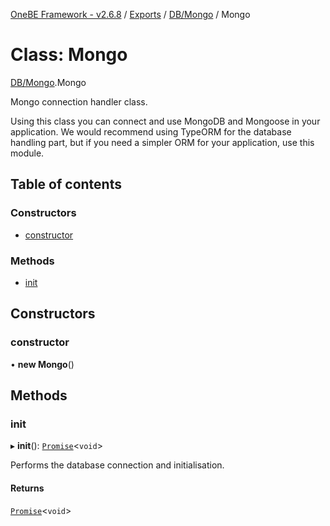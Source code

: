 [OneBE Framework - v2.6.8](../README.md) / [Exports](../modules.md) / [DB/Mongo](../modules/DB_Mongo.md) / Mongo

# Class: Mongo

[DB/Mongo](../modules/DB_Mongo.md).Mongo

Mongo connection handler class.

Using this class you can connect and use MongoDB and Mongoose in
your application. We would recommend using TypeORM for the database
handling part, but if you need a simpler ORM for your application,
use this module.

## Table of contents

### Constructors

- [constructor](DB_Mongo.Mongo.md#constructor)

### Methods

- [init](DB_Mongo.Mongo.md#init)

## Constructors

### constructor

• **new Mongo**()

## Methods

### init

▸ **init**(): [`Promise`]( https://developer.mozilla.org/en-US/docs/Web/JavaScript/Reference/Global_Objects/Promise )<`void`\>

Performs the database connection and initialisation.

#### Returns

[`Promise`]( https://developer.mozilla.org/en-US/docs/Web/JavaScript/Reference/Global_Objects/Promise )<`void`\>
